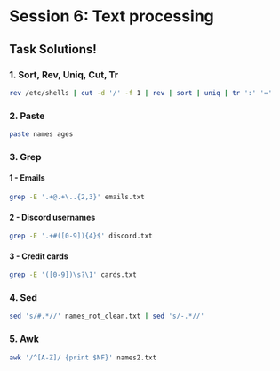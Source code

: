 # Session 6: Text processing

## Task Solutions!

### 1. Sort, Rev, Uniq, Cut, Tr
```bash
rev /etc/shells | cut -d '/' -f 1 | rev | sort | uniq | tr ':' '='
```

### 2. Paste
```bash
paste names ages
```

### 3. Grep
#### 1 - Emails
```bash
grep -E '.+@.+\..{2,3}' emails.txt
```

#### 2 - Discord usernames
```bash
grep -E '.+#([0-9]){4}$' discord.txt
```

#### 3 - Credit cards
```bash
grep -E '([0-9])\s?\1' cards.txt
```

### 4. Sed
```bash
sed 's/#.*//' names_not_clean.txt | sed 's/-.*//'
```

### 5. Awk
```bash
awk '/^[A-Z]/ {print $NF}' names2.txt
```


